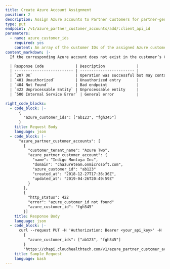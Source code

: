 ```yaml
---
title: Create Azure Account Assignment
position: 2
description: Assign Azure accounts to Partner Customers for partner-generated billing purposes.
type: put
endpoint: /v1/azure_partner_customer_accounts/add/:client_api_id
parameters:
  - name: azure_customer_ids
    required: yes
    content: An array of the customer IDs of the assigned Azure customer accounts.
content_markdown: |-
  If the corresponding Azure account does not exist in the customer’s CloudHealth account, it is created. If there is an error associated with one Azure account, none of the accounts in the request are assigned.

  | Response Code              | Description              |
  | -------------------------- | ------------------------ |
  | `207 OK`                   | Operation was successful but may contain error messages |
  | `401 Unauthorized`         | Unauthorized entry       |
  | `404 Not Found`            | Bad endpoint             |
  | `422 Unprocessable Entity` | Unprocessable entity     |
  | `500 Internal Service Error` | General error          |

right_code_blocks:
  - code_block: |-
      {
        "azure_customer_ids": ["ab123", "fgh345"]
      }
    title: Request Body
    language: json
  - code_block: |-
      "azure_partner_customer_accounts": [
        {
          "customer_tenant_name": "Azure Two",
          "azure_partner_customer_account": {
            "name": "Indigo Montoya Inc",
            "domain": "chazureteam.onmicrosoft.com",
            "azure_customer_id": "ab123"
            "created_at": "2018-12-27T17:36:36Z",
            "updated_at": "2019-04-26T20:49:59Z"
          }
        },
        {
          "http_status": 422
          "error": "azure_customer_id not found"
          "azure_customer_id": "fgh345"
        }]
    title: Response Body
    language: json
  - code_block: |-
      curl --request PUT -H 'Authorization: Bearer <your_api_key>' -H 'Content-Type: application/json' -d
        {
          "azure_customer_ids": ["ab123", "fgh345"]
        }
        'https://chapi.cloudhealthtech.com/v1/azure_partner_customer_accounts/add/<client_api_id>'
    title: Sample Request
    language: bash
---
```

